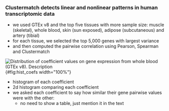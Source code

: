 ### Clustermatch detects linear and nonlinear patterns in human transcriptomic data

- we used GTEx v8 and the top five tissues with more sample size: muscle (skeletal), whole blood, skin (sun exposed), adipose (subcutaneous) and artery (tibial)
- for each tissue, we selected the top 5,000 genes with largest variance
- and then computed the pairwise correlation using Pearson, Spearman and Clustermatch

![
**Distribution of coefficient values on gene expression from whole blood (GTEx v8).**
Description
](images/coefs_comp/dist-main.svg "Distribution of coefficient values"){#fig:hist_coefs width="100%"}


- histogram of each coefficient
- 2d histogram comparing each coefficient
- we asked each coefficient to say how similar their gene pairwise values were with the other:
    - no need to show a table, just mention it in the text
